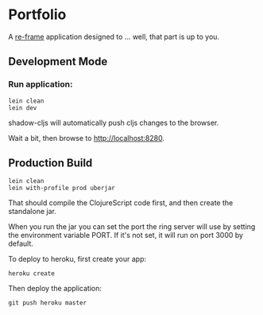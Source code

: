 # Portfolio

A [re-frame](https://github.com/Day8/re-frame) application designed to ... well, that part is up to you.

## Development Mode

### Run application:

```
lein clean
lein dev
```

shadow-cljs will automatically push cljs changes to the browser.

Wait a bit, then browse to [http://localhost:8280](http://localhost:8280).

## Production Build

```
lein clean
lein with-profile prod uberjar
```

That should compile the ClojureScript code first, and then create the standalone jar.

When you run the jar you can set the port the ring server will use by setting the environment variable PORT.
If it's not set, it will run on port 3000 by default.

To deploy to heroku, first create your app:

```
heroku create
```

Then deploy the application:

```
git push heroku master
```
